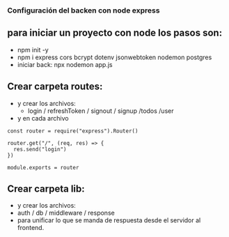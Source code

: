 ### Configuración del backen con node express

## para iniciar un proyecto con node los pasos son:
  - npm init -y
  - npm i express cors bcrypt dotenv jsonwebtoken nodemon postgres 
  - iniciar back: npx nodemon app.js

## Crear carpeta routes:

 - y crear los archivos: 
   - login / refreshToken  / signout / signup /todos /user
 - y en cada archivo
  
```tsx
const router = require("express").Router()

router.get("/", (req, res) => {
  res.send("login")
})

module.exports = router
```
  ## Crear carpeta lib:
  - y crear los archivos: 
  - auth / db / middleware / response
  - para unificar lo que se manda de respuesta desde el servidor al frontend.